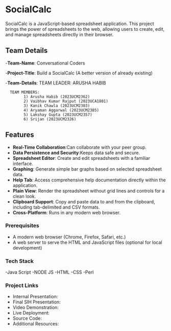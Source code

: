 # SocialCalc 

SocialCalc is a JavaScript-based spreadsheet application. This project brings the power of spreadsheets to the web, allowing users to create, edit, and manage spreadsheets directly in their browser.

## Team Details
-**Team-Name**: Conversational Coders


-**Project-Title**: Build a SocialCalc (A better version of already existing)


-**Team-Details**: 
      TEAM LEADER: ARUSHA HABIB 
      
      
      TEAM MEMBERS: 
            1) Arusha Habib (2023UCM2362)
            2) Vaibhav Kumar Rajput (2023UCA1801)
            3) Kanik Chawla (2023UCM2303)
            4) Aryaman Aggarwal (2023UCM2385)
            5) Lakshay Gupta (2023UCM2357)
            6) Srijan (2023UCM2326)


## Features
- **Real-Time Collaboration**:Can collaborate with your peer group.
- **Data Persistence and Security**:Keeps data safe and secure.
- **Spreadsheet Editor**: Create and edit spreadsheets with a familiar interface.
- **Graphing**: Generate simple bar graphs based on selected spreadsheet data.
- **Help Tab**: Access comprehensive help documentation directly within the application.
- **Plain View**: Render the spreadsheet without grid lines and controls for a clean look.
- **Clipboard Support**: Copy and paste data to and from the clipboard, including tab-delimited and CSV formats.
- **Cross-Platform**: Runs in any modern web browser.
  

### Prerequisites
- A modern web browser (Chrome, Firefox, Safari, etc.)
- A web server to serve the HTML and JavaScript files (optional for local development)

### Tech Stack 
-Java Script
-NODE JS
-HTML
-CSS
-Perl

### Project Links
- Internal Presentation: 
- Final SIH Presentation: 
- Video Demonstration: 
- Live Deployment: 
- Source Code:
- Additional Resources:

